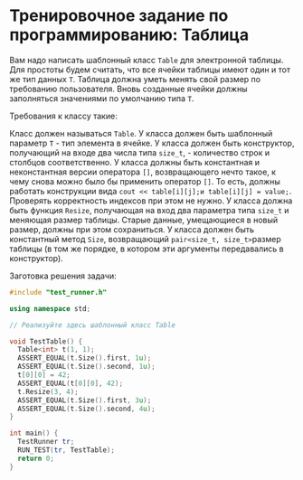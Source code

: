# Тренировочное задание по программированию: Таблица

Вам надо написать шаблонный класс `Table` для электронной таблицы. Для простоты будем считать, что все ячейки таблицы имеют один и тот же тип данных `T`. Таблица должна уметь менять свой размер по требованию пользователя. Вновь созданные ячейки должны заполняться значениями по умолчанию типа `T`.

Требования к классу такие:

Класс должен называться `Table`.
У класса должен быть шаблонный параметр `T` - тип элемента в ячейке.
У класса должен быть конструктор, получающий на входе два числа типа `size_t`, - количество строк и столбцов соответственно.
У класса должны быть константная и неконстантная версии оператора `[]`, возвращающего нечто такое, к чему снова можно было бы применить оператор `[]`. То есть, должны работать конструкции вида `cout << table[i][j];и table[i][j] = value;`. Проверять корректность индексов при этом не нужно.
У класса должна быть функция `Resize`, получающая на вход два параметра типа `size_t` и меняющая размер таблицы. Старые данные, умещающиеся в новый размер, должны при этом сохраниться.
У класса должен быть константный метод `Size`, возвращающий `pair<size_t, size_t>`размер таблицы (в том же порядке, в котором эти аргументы передавались в конструктор).

Заготовка решения задачи:

```cpp
#include "test_runner.h"

using namespace std;

// Реализуйте здесь шаблонный класс Table

void TestTable() {
  Table<int> t(1, 1);
  ASSERT_EQUAL(t.Size().first, 1u);
  ASSERT_EQUAL(t.Size().second, 1u);
  t[0][0] = 42;
  ASSERT_EQUAL(t[0][0], 42);
  t.Resize(3, 4);
  ASSERT_EQUAL(t.Size().first, 3u);
  ASSERT_EQUAL(t.Size().second, 4u);
}

int main() {
  TestRunner tr;
  RUN_TEST(tr, TestTable);
  return 0;
}
```